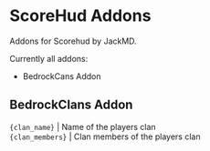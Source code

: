 # ScoreHud Addons
Addons for Scorehud by JackMD. 

Currently all addons:

- BedrockCans Addon

## BedrockClans Addon
<code>{clan_name}</code>  |  Name of the players clan
<br><code>{clan_members}</code>  |  Clan members of the players clan
